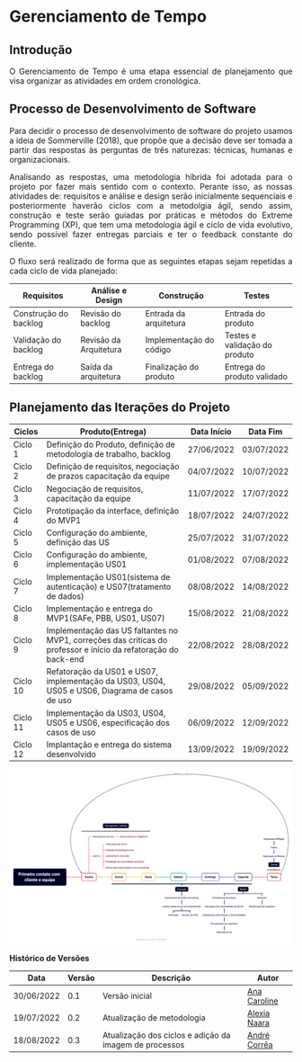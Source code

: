 # Gerenciamento de Tempo

## Introdução

<p style="text-align: justify" > O Gerenciamento de Tempo é uma etapa essencial de planejamento que visa organizar as atividades em ordem cronológica.</p>

## Processo de Desenvolvimento de Software

  <p style="text-align: justify"> Para decidir o processo de desenvolvimento de software do projeto usamos a ideia de Sommerville (2018), que propõe que a decisão deve ser tomada a partir das respostas às perguntas de três naturezas: técnicas, humanas e organizacionais. </p>

  <p style="text-align: justify"> Analisando as respostas, uma metodologia híbrida foi adotada para o projeto por fazer mais sentido com o contexto. Perante isso, as nossas atividades de: requisitos e análise e design serão inicialmente sequenciais e posteriormente haverão ciclos com a metodolgia ágil, sendo assim, construção e teste serão guiadas por práticas e métodos do Extreme Programming (XP), que tem uma metodologia ágil e ciclo de vida evolutivo, sendo possível fazer entregas parciais e ter o feedback constante do cliente. </p>

  <p style="text-align: justify"> O fluxo será realizado de forma que as seguintes etapas sejam repetidas a cada ciclo de vida planejado: </p>

| Requisitos            | Análise e Design       | Construção              | Testes                        |
| --------------------- | ---------------------- | ----------------------- | ----------------------------- |
| Construção do backlog | Revisão do backlog     | Entrada da arquitetura  | Entrada do produto            |
| Validação do backlog  | Revisão da Arquitetura | Implementação do código | Testes e validação do produto |
| Entrega do backlog    | Saída da arquitetura   | Finalização do produto  | Entrega do produto validado   |

## Planejamento das Iterações do Projeto

| Ciclos   | Produto(Entrega)                                                                                                | Data Início | Data Fim   |
| -------- | --------------------------------------------------------------------------------------------------------------- | ----------- | ---------- |
| Ciclo 1  | Definição do Produto, definição de metodologia de trabalho, backlog                                             | 27/06/2022  | 03/07/2022 |
| Ciclo 2  | Definição de requisitos, negociação de prazos capacitação da equipe                                             | 04/07/2022  | 10/07/2022 |
| Ciclo 3  | Negociação de requisitos, capacitação da equipe                                                                 | 11/07/2022  | 17/07/2022 |
| Ciclo 4  | Prototipação da interface, definição do MVP1                                                                    | 18/07/2022  | 24/07/2022 |
| Ciclo 5  | Configuração do ambiente, definição das US                                                                      | 25/07/2022  | 31/07/2022 |
| Ciclo 6  | Configuração do ambiente, implementação US01                                                                    | 01/08/2022  | 07/08/2022 |
| Ciclo 7  | Implementação US01(sistema de autenticação) e US07(tratamento de dados)                                         | 08/08/2022  | 14/08/2022 |
| Ciclo 8  | Implementação e entrega do MVP1(SAFe, PBB, US01, US07)                                                          | 15/08/2022  | 21/08/2022 |
| Ciclo 9  | Implementação das US faltantes no MVP1, correções das criticas do professor e início da refatoração do back-end | 22/08/2022  | 28/08/2022 |
| Ciclo 10 | Refatoração da US01 e US07, implementação da US03, US04, US05 e US06, Diagrama de casos de uso                  | 29/08/2022  | 05/09/2022 |
| Ciclo 11 | Implementação da US03, US04, US05 e US06, especificação dos casos de uso                                        | 06/09/2022  | 12/09/2022 |
| Ciclo 12 | Implantação e entrega do sistema desenvolvido                                                                   | 13/09/2022  | 19/09/2022 |

![Processos](./imagens/Processos.png)

**Histórico de Versões**

| Data       | Versão | Descrição                                              | Autor                                         |
| ---------- | ------ | ------------------------------------------------------ | --------------------------------------------- |
| 30/06/2022 | 0.1    | Versão inicial                                         | [Ana Caroline](https://github.com/anaaroch)   |
| 19/07/2022 | 0.2    | Atualização de metodologia                             | [Alexia Naara](https://github.com/alexianaa)  |
| 18/08/2022 | 0.3    | Atualização dos ciclos e adição da imagem de processos | [André Corrêa](https://github.com/dartmol203) |
